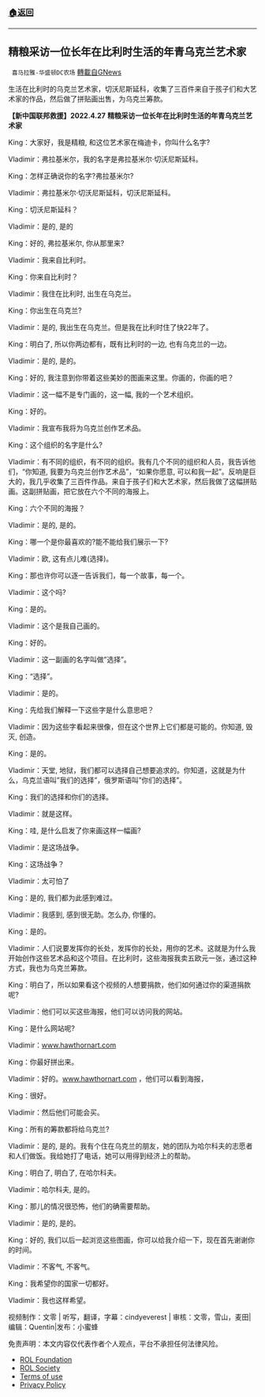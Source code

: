 ###  [:house:返回](README.md)
---


## 精粮采访一位长年在比利时生活的年青乌克兰艺术家
` 喜马拉雅-华盛顿DC农场` [轉載自GNews](https://gnews.org/zh-hans/2452637/)

生活在比利时的乌克兰艺术家，切沃尼斯延科，收集了三百件来自于孩子们和大艺术家的作品，然后做了拼贴画出售，为乌克兰筹款。
  
**【新中国联邦救援】2022.4.27** **精粮采访一位长年在比利时生活的年青乌克兰艺术家**
 
King：大家好，我是精粮, 和这位艺术家在梅迪卡，你叫什么名字?
 
Vladimir：弗拉基米尔，我的名字是弗拉基米尔·切沃尼斯延科。
 
King：怎样正确说你的名字?弗拉基米尔?
 
Vladimir：弗拉基米尔·切沃尼斯延科，切沃尼斯延科。
 
King：切沃尼斯延科？
 
Vladimir：是的¸ 是的
 
King：好的, 弗拉基米尔, 你从那里来?
 
Vladimir：我来自比利时。
 
King：你来自比利时？
 
Vladimir：我住在比利时, 出生在乌克兰。
 
King：你出生在乌克兰?
 
Vladimir：是的, 我出生在乌克兰。但是我在比利时住了快22年了。
 
King：明白了, 所以你两边都有，既有比利时的一边, 也有乌克兰的一边。
 
Vladimir：是的, 是的。
 
King：好的, 我注意到你带着这些美妙的图画来这里。你画的，你画的吧？
 
Vladimir：这一幅不是专门画的，这一幅, 我的一个艺术组织。
 
King：好的。
 
Vladimir：我宣布我将为乌克兰创作艺术品。
 
King：这个组织的名字是什么?
 
Vladimir：有不同的组织，有不同的组织。我有几个不同的组织和人员，我告诉他们，“你知道, 我要为乌克兰创作艺术品”，“如果你愿意, 可以和我一起”。反响是巨大的，我几乎收集了三百件作品。来自于孩子们和大艺术家，然后我做了这幅拼贴画。这副拼贴画，把它放在六个不同的海报上。
 
King：六个不同的海报？
 
Vladimir：是的, 是的。
 
King：哪一个是你最喜欢的?能不能给我们展示一下?
 
Vladimir：欧, 这有点儿难(选择)。
 
King：那也许你可以逐一告诉我们，每一个故事，每一个。
 
Vladimir：这个吗?
 
King：是的。
 
Vladimir：这个是我自己画的。
 
King：好的。
 
Vladimir：这一副画的名字叫做”选择”。
 
King：“选择”。
 
Vladimir：是的。
 
King：先给我们解释一下这些字是什么意思吧？
 
Vladimir：因为这些字看起来很像，但在这个世界上它们都是可能的。你知道, 毁灭, 创造。
 
King：是的。
 
Vladimir：天堂, 地狱，我们都可以选择自己想要追求的。你知道，这就是为什么，乌克兰语叫”我们的选择”，俄罗斯语叫”你们的选择”。
 
King：我们的选择和你们的选择。
 
Vladimir：就是这样。
 
King：哇, 是什么启发了你来画这样一幅画?
 
Vladimir：是这场战争。
 
King：这场战争？
 
Vladimir：太可怕了
 
King：是的, 我们都为此感到难过。
 
Vladimir：我感到, 感到很无助。怎么办, 你懂的。
 
King：是的。
 
Vladimir：人们说要发挥你的长处，发挥你的长处，用你的艺术。这就是为什么我开始创作这些艺术品和这个项目。在比利时，这些海报我卖五欧元一张，通过这种方式，我也为乌克兰筹款。
 
King：明白了，所以如果看这个视频的人想要捐款，他们如何通过你的渠道捐款呢?
 
Vladimir：他们可以买这些海报，他们可以访问我的网站。
 
King：是什么网站呢?
 
Vladimir：www.hawthornart.com
 
King：你最好拼出来。
 
Vladimir：好的。www.hawthornart.com ，他们可以看到海报，
 
King：很好。
 
Vladimir：然后他们可能会买。
 
King：所有的筹款都将给乌克兰?
 
Vladimir：是的, 是的。我有个住在乌克兰的朋友，她的团队为哈尔科夫的志愿者和人们做饭。我给她打了电话，她可以用得到经济上的帮助。
 
King：明白了, 明白了, 在哈尔科夫。
 
Vladimir：哈尔科夫, 是的。
 
King：那儿的情况很恐怖，他们的确需要帮助。
 
Vladimir：是的, 是的。
 
King：好的, 我们以后一起浏览这些图画，你可以给我介绍一下，现在首先谢谢你的时间。
 
Vladimir：不客气, 不客气。
 
King：我希望你的国家一切都好。
 
Vladimir：我也这样希望。
 
视频制作：文零 | 听写，翻译，字幕：cindyeverest | 审核：文零，雪山，麦田|编辑：Quentin|发布：小蜜蜂

免责声明：本文内容仅代表作者个人观点，平台不承担任何法律风险。
  
- [ROL Foundation](https://rolfoundation.org/)
- [ROL Society](https://rolsociety.org/)
- [Terms of use](https://gnews.org/terms-of-use-3/)
- [Privacy Policy](https://gnews.org/privacy-policy/)
